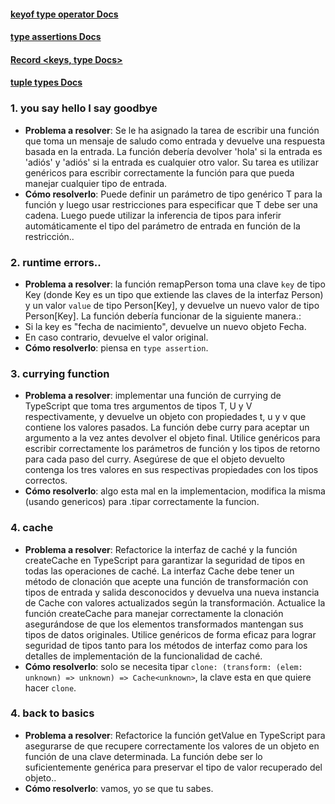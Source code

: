 #### [keyof type operator Docs](https://www.typescriptlang.org/docs/handbook/2/keyof-types.html)
#### [type assertions Docs](https://www.typescriptlang.org/docs/handbook/2/everyday-types.html#type-assertions)
#### [Record <keys, type Docs>](https://www.typescriptlang.org/docs/handbook/utility-types.html#recordkeys-type)
#### [tuple types Docs](https://www.typescriptlang.org/docs/handbook/2/objects.html#tuple-types)



### 1. you say hello I say goodbye
- **Problema a resolver**: Se le ha asignado la tarea de escribir una función que toma un mensaje de saludo como entrada y devuelve una respuesta basada en la entrada. La función debería devolver 'hola' si la entrada es 'adiós' y 'adiós' si la entrada es cualquier otro valor. Su tarea es utilizar genéricos para escribir correctamente la función para que pueda manejar cualquier tipo de entrada.
- **Cómo resolverlo**: Puede definir un parámetro de tipo genérico T para la función y luego usar restricciones para especificar que T debe ser una cadena. Luego puede utilizar la inferencia de tipos para inferir automáticamente el tipo del parámetro de entrada en función de la restricción..

### 2. runtime errors.. 
- **Problema a resolver**: la función remapPerson toma una clave `key` de tipo Key (donde Key es un tipo que extiende las claves de la interfaz Person) y un valor `value` de tipo Person[Key], y devuelve un nuevo valor de tipo Person[Key]. La función debería funcionar de la siguiente manera.:
- Si la key es "fecha de nacimiento", devuelve un nuevo objeto Fecha.
- En caso contrario, devuelve el valor original.
- **Cómo resolverlo**: piensa en `type assertion`. 

### 3. currying function 
- **Problema a resolver**: implementar una función de currying de TypeScript que toma tres argumentos de tipos T, U y V respectivamente, y devuelve un objeto con propiedades t, u y v que contiene los valores pasados. La función debe curry para aceptar un argumento a la vez antes devolver el objeto final. Utilice genéricos para escribir correctamente los parámetros de función y los tipos de retorno para cada paso del curry. Asegúrese de que el objeto devuelto contenga los tres valores en sus respectivas propiedades con los tipos correctos.
- **Cómo resolverlo**: algo esta mal en la implementacion, modifica la misma (usando genericos) para .tipar correctamente la funcion.  

### 4. cache
- **Problema a resolver**:  Refactorice la interfaz de caché y la función createCache en TypeScript para garantizar la seguridad de tipos en todas las operaciones de caché. La interfaz Cache debe tener un método de clonación que acepte una función de transformación con tipos de entrada y salida desconocidos y devuelva una nueva instancia de Cache con valores actualizados según la transformación. Actualice la función createCache para manejar correctamente la clonación asegurándose de que los elementos transformados mantengan sus tipos de datos originales. Utilice genéricos de forma eficaz para lograr seguridad de tipos tanto para los métodos de interfaz como para los detalles de implementación de la funcionalidad de caché.
- **Cómo resolverlo**: solo se necesita tipar `clone: (transform: (elem: unknown) => unknown) => Cache<unknown>`, la clave esta en que quiere hacer `clone`.

### 4. back to basics 
- **Problema a resolver**:   Refactorice la función getValue en TypeScript para asegurarse de que recupere correctamente los valores de un objeto en función de una clave determinada. La función debe ser lo suficientemente genérica para preservar el tipo de valor recuperado del objeto.. 
- **Cómo resolverlo**: vamos, yo se que tu sabes.
